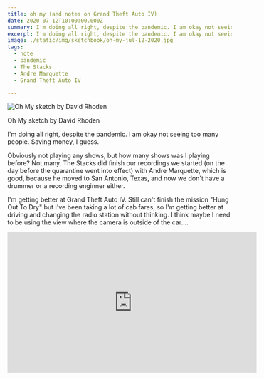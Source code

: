 ```yaml
---
title: oh my (and notes on Grand Theft Auto IV)
date: 2020-07-12T10:00:00.000Z
summary: I'm doing all right, despite the pandemic. I am okay not seeing too many people. Saving money, I guess.
excerpt: I'm doing all right, despite the pandemic. I am okay not seeing too many people. Saving money, I guess.
image: ./static/img/sketchbook/oh-my-jul-12-2020.jpg
tags:
  - note 
  - pandemic
  - The Stacks
  - Andre Marquette
  - Grand Theft Auto IV

---
```


![Oh My sketch by David Rhoden](/static/img/sketchbook/oh-my-jul-12-2020.jpg "Oh My sketch by David Rhoden")
<figcaption>Oh My sketch by David Rhoden</figcaption>

I'm doing all right, despite the pandemic. I am okay not seeing too many people. Saving money, I guess.

Obviously not playing any shows, but how many shows was I playing before? Not many. The Stacks did finish our recordings we started (on the day before the quarantine went into effect) with Andre Marquette, which is good, because he moved to San Antonio, Texas, and now we don't have a drummer or a recording enginner either.

I'm getting better at Grand Theft Auto IV. Still can't finish the mission "Hung Out To Dry" but I've been taking a lot of cab fares, so I'm getting better at driving and changing the radio station without thinking. I think maybe I need to be using the view where the camera is outside of the car....

<iframe width="560" height="315" src="https://www.youtube.com/embed/iEyaUdjOVEY?start=66" frameborder="0" allow="accelerometer; autoplay; encrypted-media; gyroscope; picture-in-picture" allowfullscreen></iframe>
